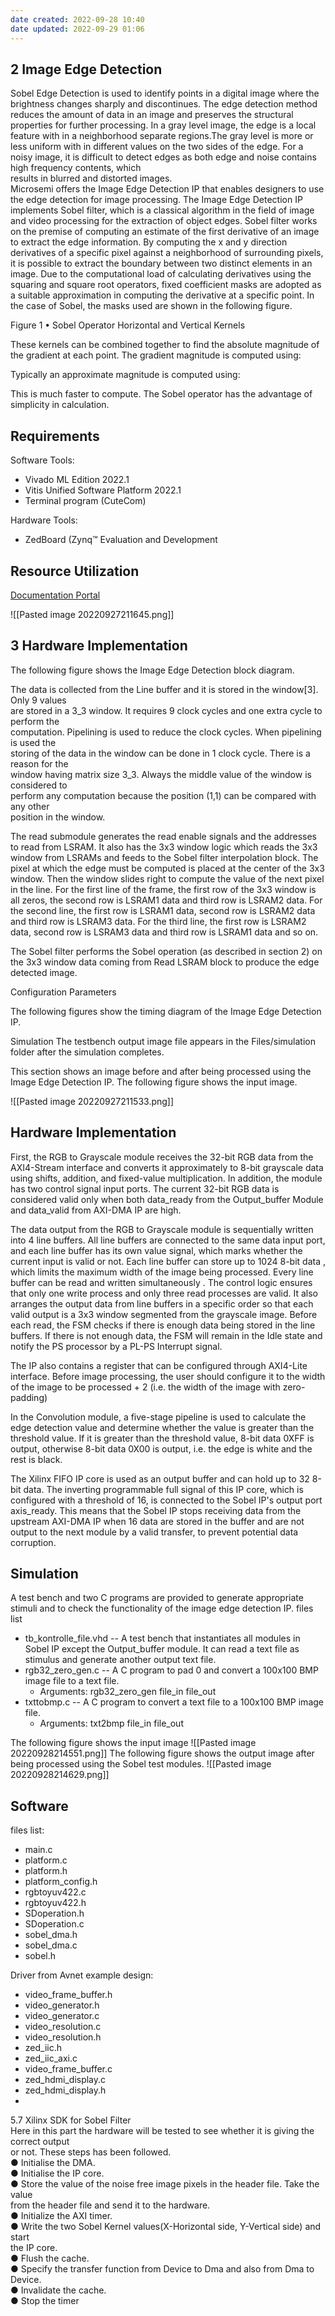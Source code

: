 ```yaml
---
date created: 2022-09-28 10:40
date updated: 2022-09-29 01:06
---
```


## 2 Image Edge Detection

Sobel Edge Detection is used to identify points in a digital image where the brightness changes sharply and discontinues. The  edge detection method reduces the amount of data in an image and preserves the structural properties  for further processing. In a gray level image, the edge is a local feature with in a neighborhood separate regions.The gray level is more or less uniform with in different values on the two sides of the edge. For a  noisy image, it is difficult to detect edges as both edge and noise contains high frequency contents, which\
results in blurred and distorted images.\
Microsemi offers the Image Edge Detection IP that enables designers to use the edge detection for image processing.
The Image Edge Detection IP implements Sobel filter, which is a classical algorithm in the field of image  and video processing for the extraction of object edges. Sobel filter works on the premise of computing  an estimate of the first derivative of an image to extract the edge information. By computing the x and y  direction derivatives of a specific pixel against a neighborhood of surrounding pixels, it is possible to  extract the boundary between two distinct elements in an image. Due to the computational load of calculating derivatives using the squaring and square root operators, fixed coefficient masks are adopted  as a suitable approximation in computing the derivative at a specific point. In the case of Sobel, the  masks used are shown in the following figure.

Figure 1 • Sobel Operator Horizontal and Vertical Kernels

These kernels can be combined together to find the absolute magnitude of the gradient at each point.
The gradient magnitude is computed using:

Typically an approximate magnitude is computed using:

This is much faster to compute. The Sobel operator has the advantage of simplicity in calculation.

## Requirements

Software Tools:

- Vivado ML Edition  2022.1
- Vitis Unified Software Platform 2022.1
- Terminal program (CuteCom)

Hardware Tools:

- ZedBoard (Zynq™ Evaluation and Development

## Resource Utilization

[Documentation Portal](https://docs.xilinx.com/v/u/en-US/xapp890-zynq-sobel-vivado-hls)

![[Pasted image 20220927211645.png]]

## 3 Hardware Implementation

The following figure shows the Image Edge Detection block diagram.

The data is collected from the Line buffer and it is stored in the window[3]. Only 9 values\
are stored in a 3_3 window. It requires 9 clock cycles and one extra cycle to perform the\
computation. Pipelining is used to reduce the clock cycles. When pipelining is used the\
storing of the data in the window can be done in 1 clock cycle. There is a reason for the\
window having matrix size 3_3. Always the middle value of the window is considered to\
perform any computation because the position (1,1) can be compared with any other\
position in the window.

The read submodule generates the read enable signals and the addresses to read from LSRAM. It also
has the 3x3 window logic which reads the 3x3 window from LSRAMs and feeds to the Sobel filter
interpolation block. The pixel at which the edge must be computed is placed at the center of the 3x3
window. Then the window slides right to compute the value of the next pixel in the line.
For the first line of the frame, the first row of the 3x3 window is all zeros, the second row is LSRAM1 data
and third row is LSRAM2 data. For the second line, the first row is LSRAM1 data, second row is LSRAM2
data and third row is LSRAM3 data. For the third line, the first row is LSRAM2 data, second row is
LSRAM3 data and third row is LSRAM1 data and so on.

The Sobel filter performs the Sobel operation (as described in section 2) on the 3x3 window data coming
from Read LSRAM block to produce the edge detected image.

Configuration Parameters

The following figures show the timing diagram of the Image Edge Detection IP.

Simulation
The testbench output image file appears in the Files/simulation folder after the simulation
completes.

This section shows an image before and after being processed using the Image Edge Detection IP.
The following figure shows the input image.

![[Pasted image 20220927211533.png]]

## Hardware Implementation

First, the RGB to Grayscale module receives the 32-bit RGB data from the AXI4-Stream interface and converts it approximately to 8-bit grayscale data using shifts, addition, and fixed-value multiplication. In addition, the module has two control signal input ports. The current 32-bit RGB data is considered valid only when both data_ready from the Output_buffer Module and data_valid from AXI-DMA IP are high.

The data output from the RGB to Grayscale module is sequentially written into 4 line buffers. All line buffers are connected to the same data input port, and each line buffer has its own value signal, which marks whether the current input is valid or not. Each line buffer can store up to 1024 8-bit data , which limits the maximum width of the image being processed. Every line buffer can be read and written simultaneously . The control logic ensures that only one write process and only three read processes are valid. It also arranges the output data from line buffers in a specific order so that each valid output is a 3x3 window segmented from the grayscale image. Before each read, the FSM checks if there is enough data being stored in the line buffers. If there is not enough data, the FSM will remain in the Idle state and notify the PS processor by a PL-PS Interrupt signal.

The IP also contains a register that can be configured through AXI4-Lite interface. Before image processing, the user should configure it to the width of the image to be processed + 2 (i.e. the width of the image with zero-padding)

In the Convolution module, a five-stage pipeline is used to calculate the edge detection value and determine whether the value is greater than the threshold value. If it is greater than the threshold value, 8-bit data 0XFF is output, otherwise 8-bit data 0X00 is output, i.e. the edge is white and the rest is black.

The Xilinx FIFO IP core is used as an output buffer and can hold up to 32 8-bit data. The inverting programmable full signal of this IP core, which is configured with a threshold of 16, is connected to the Sobel IP's output port axis_ready. This means that the Sobel IP stops receiving data from the upstream AXI-DMA IP when 16 data are stored in the buffer and are not output to the next module by a valid transfer, to prevent potential data corruption.

## Simulation

A test bench and two C programs are provided to generate appropriate stimuli and to check the functionality of the image edge detection IP.
files list

- tb_kontrolle_file.vhd -- A test bench that instantiates all modules in Sobel IP except the Output_buffer module. It can read a text file as stimulus and generate another output text file.
- rgb32_zero_gen.c -- A C program to pad 0 and convert a 100x100 BMP image file to a text file.
  - Arguments: rgb32_zero_gen file_in file_out
- txttobmp.c -- A C program to convert a text file to a 100x100 BMP image file.
  - Arguments: txt2bmp file_in file_out

The following figure shows the input image
![[Pasted image 20220928214551.png]]
The following figure shows the output image after being processed using the Sobel test modules.
![[Pasted image 20220928214629.png]]

## Software

files list:

- main.c
- platform.c
- platform.h
- platform_config.h
- rgbtoyuv422.c
- rgbtoyuv422.h
- SDoperation.h
- SDoperation.c
- sobel_dma.h
- sobel_dma.c
- sobel.h

Driver from Avnet example design:

- video_frame_buffer.h
- video_generator.h
- video_generator.c
- video_resolution.c
- video_resolution.h
- zed_iic.h
- zed_iic_axi.c
- video_frame_buffer.c
- zed_hdmi_display.c
- zed_hdmi_display.h
- 
5.7 Xilinx SDK for Sobel Filter  
Here in this part the hardware will be tested to see whether it is giving the correct output  
or not. These steps has been followed.  
● Initialise the DMA.  
● Initialise the IP core.  
● Store the value of the noise free image pixels in the header file. Take the value  
from the header file and send it to the hardware.  
● Initialize the AXI timer.  
● Write the two Sobel Kernel values(X-Horizontal side, Y-Vertical side) and start  
the IP core.  
● Flush the cache.  
● Specify the transfer function from Device to Dma and also from Dma to Device.  
● Invalidate the cache.  
● Stop the timer
